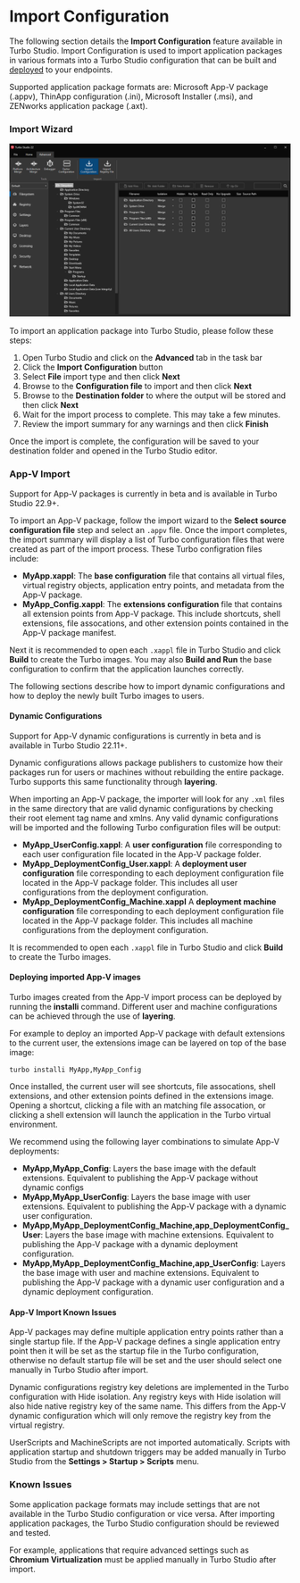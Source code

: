 # Import Configuration

The following section details the **Import Configuration** feature available in Turbo Studio. Import Configuration is used to import application packages in various formats into a Turbo Studio configuration that can be built and [deployed](/guides/) to your endpoints.

Supported application package formats are: Microsoft App-V package (.appv), ThinApp configuration (.ini), Microsoft Installer (.msi), and ZENworks application package (.axt).

### Import Wizard

![Turbo Studio Import](/images/import.png)

To import an application package into Turbo Studio, please follow these steps:

1. Open Turbo Studio and click on the **Advanced** tab in the task bar
2. Click the **Import Configuration** button
3. Select **File** import type and then click **Next**
4. Browse to the **Configuration file** to import and then click **Next**
5. Browse to the **Destination folder** to where the output will be stored and then click **Next**
6. Wait for the import process to complete. This may take a few minutes.
7. Review the import summary for any warnings and then click **Finish**

Once the import is complete, the configuration will be saved to your destination folder and opened in the Turbo Studio editor.

### App-V Import

Support for App-V packages is currently in beta and is available in Turbo Studio 22.9+.

To import an App-V package, follow the import wizard to the **Select source configuration file** step and select an `.appv` file. Once the import completes, the import summary will display a list of Turbo configuration files that were created as part of the import process. These Turbo configration files include:

- **MyApp.xappl**: The **base configuration** file that contains all virtual files, virtual registry objects, application entry points, and metadata from the App-V package.
- **MyApp_Config.xappl**: The **extensions configuration** file that contains all extension points from App-V package. This include shortcuts, shell extensions, file assocations, and other extension points contained in the App-V package manifest.

Next it is recommended to open each `.xappl` file in Turbo Studio and click **Build** to create the Turbo images. You may also **Build and Run** the base configuration to confirm that the application launches correctly.

The following sections describe how to import dynamic configurations and how to deploy the newly built Turbo images to users.

#### Dynamic Configurations

Support for App-V dynamic configurations is currently in beta and is available in Turbo Studio 22.11+.

Dynamic configurations allows package publishers to customize how their packages run for users or machines without rebuilding the entire package. Turbo supports this same functionality through **layering**.

When importing an App-V package, the importer will look for any `.xml` files in the same directory that are valid dynamic configurations by checking their root element tag name and xmlns. Any valid dynamic configurations will be imported and the following Turbo configuration files will be output:

- **MyApp_UserConfig.xappl**: A **user configuration** file corresponding to each user configuration file located in the App-V package folder.
- **MyApp_DeploymentConfig_User.xappl**: A **deployment user configuration** file corresponding to each deployment configuration file located in the App-V package folder. This includes all user configurations from the deployment configuration.
- **MyApp_DeploymentConfig_Machine.xappl** A **deployment machine configuration** file corresponding to each deployment configuration file located in the App-V package folder. This includes all machine configurations from the deployment configuration.

It is recommended to open each `.xappl` file in Turbo Studio and click **Build** to create the Turbo images.

#### Deploying imported App-V images

Turbo images created from the App-V import process can be deployed by running the **installi** command. Different user and machine configurations can be achieved through the use of **layering**.

For example to deploy an imported App-V package with default extensions to the current user, the extensions image can be layered on top of the base image:

```
turbo installi MyApp,MyApp_Config
```

Once installed, the current user will see shortcuts, file assocations, shell extensions, and other extension points defined in the extensions image. Opening a shortcut, clicking a file with an matching file assocation, or clicking a shell extension will launch the application in the Turbo virtual environment.

We recommend using the following layer combinations to simulate App-V deployments:

- **MyApp,MyApp_Config**: Layers the base image with the default extensions. Equivalent to publishing the App-V package without dynamic configs
- **MyApp,MyApp_UserConfig**: Layers the base image with user extensions. Equivalent to publishing the App-V package with a dynamic user configuration.
- **MyApp,MyApp_DeploymentConfig_Machine,app_DeploymentConfig_User**: Layers the base image with machine extensions. Equivalent to publishing the App-V package with a dynamic deployment configuration.
- **MyApp,MyApp_DeploymentConfig_Machine,app_UserConfig**: Layers the base image with user and machine extensions. Equivalent to publishing the App-V package with a dynamic user configuration and a dynamic deployment configuration.

#### App-V Import Known Issues

App-V packages may define multiple application entry points rather than a single startup file. If the App-V package defines a single application entry point then it will be set as the startup file in the Turbo configuration, otherwise no default startup file will be set and the user should select one manually in Turbo Studio after import.

Dynamic configurations registry key deletions are implemented in the Turbo configuration with Hide isolation. Any registry keys with Hide isolation will also hide native registry key of the same name. This differs from the App-V dynamic configuration which will only remove the registry key from the virtual registry.

UserScripts and MachineScripts are not imported automatically. Scripts with application startup and shutdown triggers may be added manually in Turbo Studio from the **Settings > Startup > Scripts** menu.

### Known Issues

Some application package formats may include settings that are not available in the Turbo Studio configuration or vice versa. After importing application packages, the Turbo Studio configuration should be reviewed and tested.

For example, applications that require advanced settings such as **Chromium Virtualization** must be applied manually in Turbo Studio after import.

